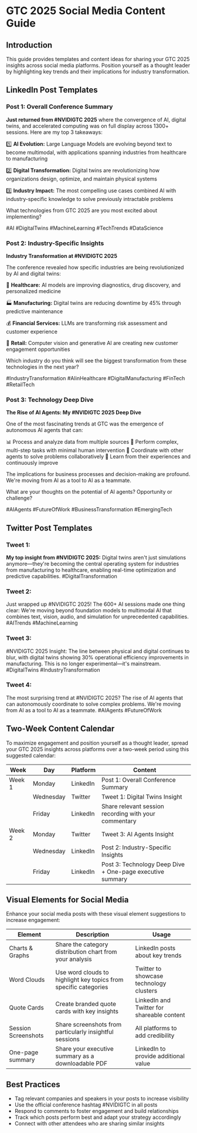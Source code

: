 # GTC 2025 Social Media Content Guide

## Introduction

This guide provides templates and content ideas for sharing your GTC 2025 insights across social media platforms. Position yourself as a thought leader by highlighting key trends and their implications for industry transformation.

## LinkedIn Post Templates

### Post 1: Overall Conference Summary

**Just returned from #NVIDIGTC 2025** where the convergence of AI, digital twins, and accelerated computing was on full display across 1300+ sessions. Here are my top 3 takeaways:

1️⃣ **AI Evolution:** Large Language Models are evolving beyond text to become multimodal, with applications spanning industries from healthcare to manufacturing

2️⃣ **Digital Transformation:** Digital twins are revolutionizing how organizations design, optimize, and maintain physical systems

3️⃣ **Industry Impact:** The most compelling use cases combined AI with industry-specific knowledge to solve previously intractable problems

What technologies from GTC 2025 are you most excited about implementing?

#AI #DigitalTwins #MachineLearning #TechTrends #DataScience

### Post 2: Industry-Specific Insights

**Industry Transformation at #NVIDIGTC 2025**

The conference revealed how specific industries are being revolutionized by AI and digital twins:

🏥 **Healthcare:** AI models are improving diagnostics, drug discovery, and personalized medicine

🏭 **Manufacturing:** Digital twins are reducing downtime by 45% through predictive maintenance

💰 **Financial Services:** LLMs are transforming risk assessment and customer experience

🛒 **Retail:** Computer vision and generative AI are creating new customer engagement opportunities

Which industry do you think will see the biggest transformation from these technologies in the next year?

#IndustryTransformation #AIinHealthcare #DigitalManufacturing #FinTech #RetailTech

### Post 3: Technology Deep Dive

**The Rise of AI Agents: My #NVIDIGTC 2025 Deep Dive**

One of the most fascinating trends at GTC was the emergence of autonomous AI agents that can:

📊 Process and analyze data from multiple sources
🔄 Perform complex, multi-step tasks with minimal human intervention
🔗 Coordinate with other agents to solve problems collaboratively
🧠 Learn from their experiences and continuously improve

The implications for business processes and decision-making are profound. We're moving from AI as a tool to AI as a teammate.

What are your thoughts on the potential of AI agents? Opportunity or challenge?

#AIAgents #FutureOfWork #BusinessTransformation #EmergingTech

## Twitter Post Templates

### Tweet 1:
**My top insight from #NVIDIGTC 2025:** Digital twins aren't just simulations anymore—they're becoming the central operating system for industries from manufacturing to healthcare, enabling real-time optimization and predictive capabilities. #DigitalTransformation

### Tweet 2:
Just wrapped up #NVIDIGTC 2025! The 600+ AI sessions made one thing clear: We're moving beyond foundation models to multimodal AI that combines text, vision, audio, and simulation for unprecedented capabilities. #AITrends #MachineLearning

### Tweet 3:
#NVIDIGTC 2025 Insight: The line between physical and digital continues to blur, with digital twins showing 30% operational efficiency improvements in manufacturing. This is no longer experimental—it's mainstream. #DigitalTwins #IndustryTransformation

### Tweet 4:
The most surprising trend at #NVIDIGTC 2025? The rise of AI agents that can autonomously coordinate to solve complex problems. We're moving from AI as a tool to AI as a teammate. #AIAgents #FutureOfWork

## Two-Week Content Calendar

To maximize engagement and position yourself as a thought leader, spread your GTC 2025 insights across platforms over a two-week period using this suggested calendar:

| Week | Day | Platform | Content |
|------|-----|----------|---------|
| Week 1 | Monday | LinkedIn | Post 1: Overall Conference Summary |
| | Wednesday | Twitter | Tweet 1: Digital Twins Insight |
| | Friday | LinkedIn | Share relevant session recording with your commentary |
| Week 2 | Monday | Twitter | Tweet 3: AI Agents Insight |
| | Wednesday | LinkedIn | Post 2: Industry-Specific Insights |
| | Friday | LinkedIn | Post 3: Technology Deep Dive + One-page executive summary |

## Visual Elements for Social Media

Enhance your social media posts with these visual element suggestions to increase engagement:

| Element | Description | Usage |
|---------|-------------|-------|
| Charts & Graphs | Share the category distribution chart from your analysis | LinkedIn posts about key trends |
| Word Clouds | Use word clouds to highlight key topics from specific categories | Twitter to showcase technology clusters |
| Quote Cards | Create branded quote cards with key insights | LinkedIn and Twitter for shareable content |
| Session Screenshots | Share screenshots from particularly insightful sessions | All platforms to add credibility |
| One-page summary | Share your executive summary as a downloadable PDF | LinkedIn to provide additional value |

## Best Practices

- Tag relevant companies and speakers in your posts to increase visibility
- Use the official conference hashtag #NVIDIGTC in all posts
- Respond to comments to foster engagement and build relationships
- Track which posts perform best and adapt your strategy accordingly
- Connect with other attendees who are sharing similar insights 